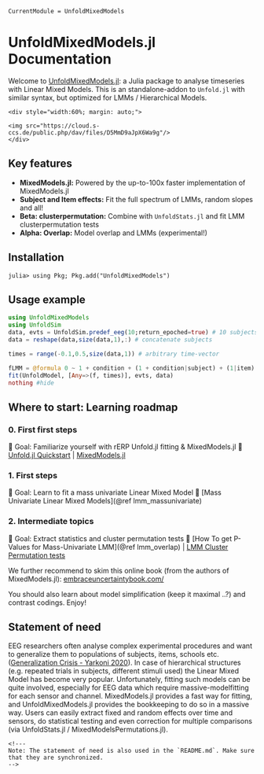 ```@meta
CurrentModule = UnfoldMixedModels
```

# UnfoldMixedModels.jl Documentation

Welcome to [UnfoldMixedModels.jl](https://github.com/unfoldtoolbox/UnfoldMixedModels.jl): a Julia package to analyse timeseries with Linear Mixed Models.
This is an standalone-addon to `Unfold.jl` with similar syntax, but optimized for LMMs / Hierarchical Models.

```@raw html
<div style="width:60%; margin: auto;">

<img src="https://cloud.s-ccs.de/public.php/dav/files/D5MmD9aJpX6Wa9g"/>
</div>
```

## Key features

- **MixedModels.jl:** Powered by the up-to-100x faster implementation of MixedModels.jl
- **Subject and Item effects:** Fit the full spectrum of LMMs, random slopes and all!
- **Beta: clusterpermutation:** Combine with `UnfoldStats.jl` and fit LMM clusterpermutation tests
- **Alpha: Overlap:** Model overlap and LMMs (experimental!)

## Installation

```julia-repl
julia> using Pkg; Pkg.add("UnfoldMixedModels")
```

## Usage example

```julia
using UnfoldMixedModels
using UnfoldSim
data, evts = UnfoldSim.predef_eeg(10;return_epoched=true) # 10 subjects
data = reshape(data,size(data,1),:) # concatenate subjects

times = range(-0.1,0.5,size(data,1)) # arbitrary time-vector

fLMM = @formula 0 ~ 1 + condition + (1 + condition|subject) + (1|item)
fit(UnfoldModel, [Any=>(f, times)], evts, data)
nothing #hide
```

## Where to start: Learning roadmap

### 0. First first steps

📌 Goal: Familiarize yourself with rERP Unfold.jl fitting & MixedModels.jl
🔗 [Unfold.jl Quickstart](https://unfoldtoolbox.github.io/Unfold.jl/stable/tutorials/lm_mu/) | [MixedModels.jl](https://juliastats.org/MixedModels.jl/dev/constructors/)

### 1. First steps

📌 Goal: Learn to fit a mass univariate Linear Mixed Model
🔗 [Mass Univariate Linear Mixed Models](@ref lmm_massunivariate)

### 2. Intermediate topics

📌 Goal: Extract statistics and cluster permutation tests
🔗 [How To get P-Values for Mass-Univariate LMM](@ref lmm_overlap) | [LMM Cluster Permutation tests](https://github.com/unfoldtoolbox/UnfoldStats.jl)

We further recommend to skim this online book (from the authors of MixedModels.jl): [embraceuncertaintybook.com/](https://embraceuncertaintybook.com/)

You should also learn about model simplification (keep it maximal ..?) and contrast codings. Enjoy!

## Statement of need

EEG researchers often analyse complex experimental procedures and want to generalize them to populations of subjects, items, schools etc. ([Generalization Crisis - Yarkoni 2020](https://doi.org/10.1017/S0140525X20001685 )). In case of hierarchical structures (e.g. repeated trials in subjects, different stimuli used) the Linear Mixed Model has become very popular. Unfortunately, fitting such models can be quite involved, especially for EEG data which require massive-modelfitting for each sensor and channel. MixedModels.jl provides a fast way for fitting, and UnfoldMixedModels.jl provides the bookkeeping to do so in a massive way. Users can easily extract fixed and random effects over time and sensors, do statistical testing and even correction for multiple comparisons (via UnfoldStats.jl / MixedModelsPermutations.jl).

```@raw html
<!---
Note: The statement of need is also used in the `README.md`. Make sure that they are synchronized.
-->
```
